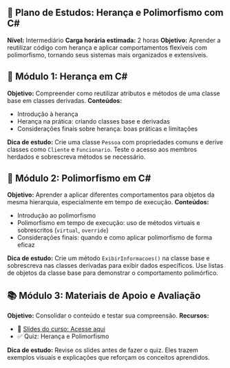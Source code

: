 ## 🧠 Plano de Estudos: Herança e Polimorfismo com C#

**Nível:** Intermediário **Carga horária estimada:** 2 horas **Objetivo:** Aprender a reutilizar código com herança e aplicar comportamentos flexíveis com polimorfismo, tornando seus sistemas mais organizados e extensíveis.

## 🧬 Módulo 1: Herança em C#
**Objetivo:** Compreender como reutilizar atributos e métodos de uma classe base em classes derivadas.
**Conteúdos:**
- Introdução à herança
- Herança na prática: criando classes base e derivadas
- Considerações finais sobre herança: boas práticas e limitações

**Dica de estudo:** Crie uma classe `Pessoa` com propriedades comuns e derive classes como `Cliente` e `Funcionario`. Teste o acesso aos membros herdados e sobrescreva métodos se necessário.

## 🔁 Módulo 2: Polimorfismo em C#
**Objetivo:** Aprender a aplicar diferentes comportamentos para objetos da mesma hierarquia, especialmente em tempo de execução.
**Conteúdos:**
- Introdução ao polimorfismo
- Polimorfismo em tempo de execução: uso de métodos virtuais e sobrescritos (`virtual`, `override`)
- Considerações finais: quando e como aplicar polimorfismo de forma eficaz

**Dica de estudo:** Crie um método `ExibirInformacoes()` na classe base e sobrescreva nas classes derivadas para exibir dados específicos. Use listas de objetos da classe base para demonstrar o comportamento polimórfico.

## 📚 Módulo 3: Materiais de Apoio e Avaliação
**Objetivo:** Consolidar o conteúdo e testar sua compreensão.
**Recursos:**
- 📑 [Slides do curso: Acesse aqui](https://academiapme-my.sharepoint.com/:p:/g/personal/kawan_dio_me/EfCZuQu6DdBCnBnmS1lIyZoBqZGXoCWCYCYybTwOiIg2mA?e=FsmnyG)
- ✅ Quiz: Herança e Polimorfismo

**Dica de estudo:** Revise os slides antes de fazer o quiz. Eles trazem exemplos visuais e explicações que reforçam os conceitos aprendidos.

